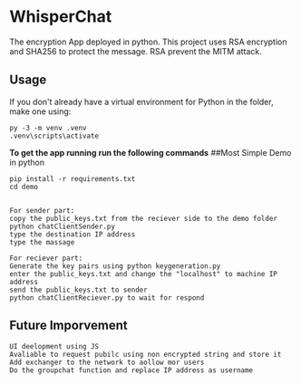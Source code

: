 # WhisperChat

The encryption App deployed in python.
This project uses RSA encryption and SHA256 to protect the message.
RSA prevent the MITM attack.

## Usage

If you don't already have a virtual environment for Python in the folder, make one using:

```
py -3 -m venv .venv
.venv\scripts\activate
```

**To get the app running run the following commands**
##Most Simple Demo in python 

```
pip install -r requirements.txt
cd demo


For sender part:
copy the public_keys.txt from the reciever side to the demo folder
python chatClientSender.py
type the destination IP address
type the massage

For reciever part:
Generate the key pairs using python keygeneration.py
enter the public_keys.txt and change the "localhost" to machine IP address
send the public_keys.txt to sender
python chatClientReciever.py to wait for respond

```
## Future Imporvement

```
UI deelopment using JS
Avaliable to request pubilc using non encrypted string and store it
Add exchanger to the network to aollow mor users
Do the groupchat function and replace IP address as username

```


